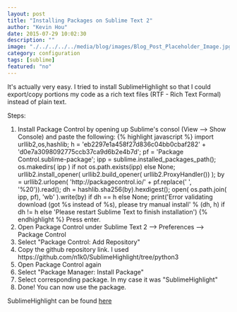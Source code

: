 ```yaml
---
layout: post
title: "Installing Packages on Sublime Text 2"
author: "Kevin Hou"
date: 2015-07-29 10:02:30
description: ""
image: "./../../../../media/blog/images/Blog_Post_Placeholder_Image.jpg"
category: configuration
tags: [sublime]
featured: "no"
---
```

It's actually very easy. I tried to install SublimeHighlight so that I could export/copy portions my code as a rich text files (RTF - Rich Text Formal) instead of plain text.
<br />

Steps:
<ol>
  <li>
    Install Package Control by opening up Sublime's consol (View --> Show Console) and paste the following:
    {% highlight javascript %}
    import urllib2,os,hashlib; h = 'eb2297e1a458f27d836c04bb0cbaf282' + 'd0e7a3098092775ccb37ca9d6b2e4b7d'; pf = 'Package Control.sublime-package'; ipp = sublime.installed_packages_path(); os.makedirs( ipp ) if not os.path.exists(ipp) else None; urllib2.install_opener( urllib2.build_opener( urllib2.ProxyHandler()) ); by = urllib2.urlopen( 'http://packagecontrol.io/' + pf.replace(' ', '%20')).read(); dh = hashlib.sha256(by).hexdigest(); open( os.path.join( ipp, pf), 'wb' ).write(by) if dh == h else None; print('Error validating download (got %s instead of %s), please try manual install' % (dh, h) if dh != h else 'Please restart Sublime Text to finish installation')
    {% endhighlight %}
    Press enter.
  </li>
  <li>
    Open Package Control under Sublime Text 2 --> Preferences --> Package Control
  </li>
  <li>
    Select "Package Control: Add Repository"
  </li>
  <li>
    Copy the github repository link. I used https://github.com/n1k0/SublimeHighlight/tree/python3
  </li>
  <li>
    Open Package Control again
  </li>
  <li>
    Select "Package Manager: Install Package"
  </li>
  <li>
    Select corresponding package. In my case it was "SublimeHighlight"
  </li>
  <li>
    Done! You can now use the package.
  </li>
</ol>

SublimeHighlight can be found <a href="https://github.com/n1k0/SublimeHighlight">here</a>
